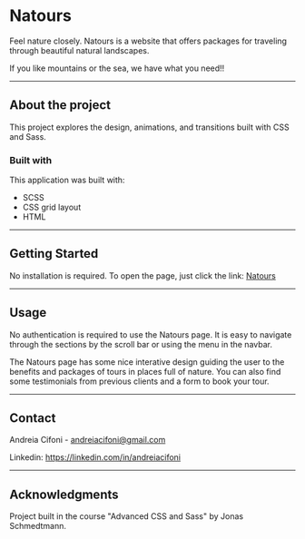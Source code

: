 # Natours
Feel nature closely. Natours is a website that offers packages for traveling through beautiful natural landscapes.

If you like mountains or the sea, we have what you need!!

______________________________________________
## About the project
This project explores the design, animations, and transitions built with CSS and Sass. 
    
### Built with
This application was built with:

* SCSS
* CSS grid layout
* HTML


______________________________________________
## Getting Started 

No installation is required. To open the page, just click the link:  [Natours](https://andreiacifoni.github.io/Natours/)


______________________________________________
## Usage

No authentication is required to use the Natours page. It is easy to navigate through the sections by the scroll bar or using the menu in the navbar.

The Natours page has some nice interative design guiding the user to the benefits and packages of tours in places full of nature. You can also find some testimonials from previous clients and a form to book your tour.


______________________________________________
## Contact
Andreia Cifoni - andreiacifoni@gmail.com

Linkedin: https://linkedin.com/in/andreiacifoni


___________________________________________________
## Acknowledgments
Project built in the course "Advanced CSS and Sass" by Jonas Schmedtmann.
